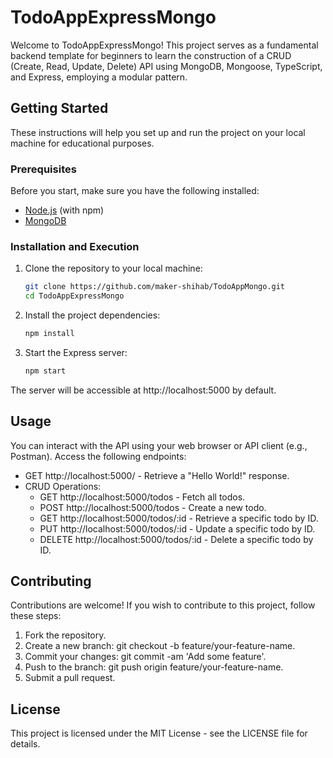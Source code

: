 # TodoAppExpressMongo

Welcome to TodoAppExpressMongo! This project serves as a fundamental backend template for beginners to learn the construction of a CRUD (Create, Read, Update, Delete) API using MongoDB, Mongoose, TypeScript, and Express, employing a modular pattern.

## Getting Started

These instructions will help you set up and run the project on your local machine for educational purposes.

### Prerequisites

Before you start, make sure you have the following installed:

- [Node.js](https://nodejs.org/) (with npm)
- [MongoDB](https://www.mongodb.com/try/download/community)

### Installation and Execution

1. Clone the repository to your local machine:

   ```sh
   git clone https://github.com/maker-shihab/TodoAppMongo.git
   cd TodoAppExpressMongo
   ```
2. Install the project dependencies:
    ```sh
    npm install
    ```
3. Start the Express server:
    ```sh
    npm start
    ```
The server will be accessible at http://localhost:5000 by default.
## Usage
You can interact with the API using your web browser or API client (e.g., Postman). Access the following endpoints:

- GET http://localhost:5000/ - Retrieve a "Hello World!" response.
- CRUD Operations:
    - GET http://localhost:5000/todos - Fetch all todos.
    - POST http://localhost:5000/todos - Create a new todo.
    - GET http://localhost:5000/todos/:id - Retrieve a specific todo by ID.
    - PUT http://localhost:5000/todos/:id - Update a specific todo by ID.
    - DELETE http://localhost:5000/todos/:id - Delete a specific todo by ID.
## Contributing
Contributions are welcome! If you wish to contribute to this project, follow these steps:

1. Fork the repository.
2. Create a new branch: git checkout -b feature/your-feature-name.
3. Commit your changes: git commit -am 'Add some feature'.
4. Push to the branch: git push origin feature/your-feature-name.
5. Submit a pull request.

## License
This project is licensed under the MIT License - see the LICENSE file for details.
